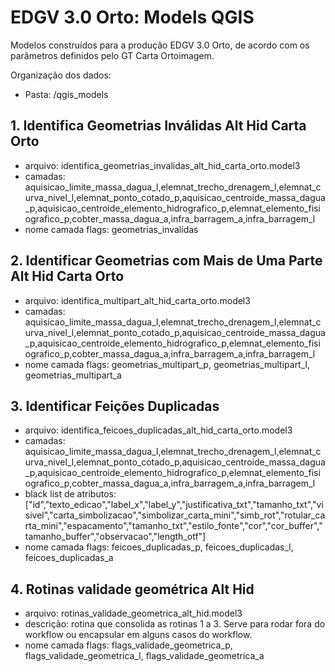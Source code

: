# EDGV 3.0 Orto: Models QGIS

Modelos construídos para a produção EDGV 3.0 Orto, de acordo com os parâmetros definidos pelo GT Carta Ortoimagem.

Organização dos dados:

- Pasta: /qgis_models

## 1. Identifica Geometrias Inválidas Alt Hid Carta Orto
- arquivo: identifica_geometrias_invalidas_alt_hid_carta_orto.model3
- camadas: aquisicao_limite_massa_dagua_l,elemnat_trecho_drenagem_l,elemnat_curva_nivel_l,elemnat_ponto_cotado_p,aquisicao_centroide_massa_dagua_p,aquisicao_centroide_elemento_hidrografico_p,elemnat_elemento_fisiografico_p,cobter_massa_dagua_a,infra_barragem_a,infra_barragem_l
- nome camada flags: geometrias_invalidas

## 2. Identificar Geometrias com Mais de Uma Parte Alt Hid Carta Orto
- arquivo: identifica_multipart_alt_hid_carta_orto.model3
- camadas: aquisicao_limite_massa_dagua_l,elemnat_trecho_drenagem_l,elemnat_curva_nivel_l,elemnat_ponto_cotado_p,aquisicao_centroide_massa_dagua_p,aquisicao_centroide_elemento_hidrografico_p,elemnat_elemento_fisiografico_p,cobter_massa_dagua_a,infra_barragem_a,infra_barragem_l
- nome camada flags: geometrias_multipart_p, geometrias_multipart_l, geometrias_multipart_a

## 3. Identificar Feições Duplicadas
- arquivo: identifica_feicoes_duplicadas_alt_hid_carta_orto.model3
- camadas: aquisicao_limite_massa_dagua_l,elemnat_trecho_drenagem_l,elemnat_curva_nivel_l,elemnat_ponto_cotado_p,aquisicao_centroide_massa_dagua_p,aquisicao_centroide_elemento_hidrografico_p,elemnat_elemento_fisiografico_p,cobter_massa_dagua_a,infra_barragem_a,infra_barragem_l
- black list de atributos: ["id","texto_edicao","label_x","label_y","justificativa_txt","tamanho_txt","visivel","carta_simbolizacao","simbolizar_carta_mini","simb_rot","rotular_carta_mini","espacamento","tamanho_txt","estilo_fonte","cor","cor_buffer","tamanho_buffer","observacao","length_otf"]
- nome camada flags: feicoes_duplicadas_p, feicoes_duplicadas_l, feicoes_duplicadas_a

## 4. Rotinas validade geométrica Alt Hid
- arquivo: rotinas_validade_geometrica_alt_hid.model3
- descrição: rotina que consolida as rotinas 1 a 3. Serve para rodar fora do workflow ou encapsular em alguns casos do workflow.
- nome camada flags: flags_validade_geometrica_p, flags_validade_geometrica_l, flags_validade_geometrica_a

